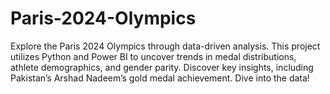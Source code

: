 # Paris-2024-Olympics
Explore the Paris 2024 Olympics through data-driven analysis. This project utilizes Python and Power BI to uncover trends in medal distributions, athlete demographics, and gender parity. Discover key insights, including Pakistan’s Arshad Nadeem’s gold medal achievement. Dive into the data!
